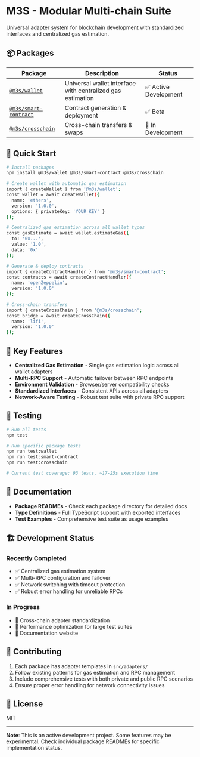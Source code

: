 # M3S - Modular Multi-chain Suite

Universal adapter system for blockchain development with standardized interfaces and centralized gas estimation.

## 📦 Packages

| Package | Description | Status |
|---------|-------------|---------|
| [`@m3s/wallet`](packages/wallet/) | Universal wallet interface with centralized gas estimation | ✅ Active Development |
| [`@m3s/smart-contract`](packages/smart-contract/) | Contract generation & deployment | ✅ Beta |
| [`@m3s/crosschain`](packages/crosschain/) | Cross-chain transfers & swaps | 🚧 In Development |


## 🚀 Quick Start

```bash
# Install packages
npm install @m3s/wallet @m3s/smart-contract @m3s/crosschain

# Create wallet with automatic gas estimation
import { createWallet } from '@m3s/wallet';
const wallet = await createWallet({
  name: 'ethers',
  version: '1.0.0',
  options: { privateKey: 'YOUR_KEY' }
});

# Centralized gas estimation across all wallet types
const gasEstimate = await wallet.estimateGas({
  to: '0x...',
  value: '1.0',
  data: '0x'
});

# Generate & deploy contracts
import { createContractHandler } from '@m3s/smart-contract';
const contracts = await createContractHandler({
  name: 'openZeppelin',
  version: '1.0.0'
});

# Cross-chain transfers
import { createCrossChain } from '@m3s/crosschain';
const bridge = await createCrossChain({
  name: 'lifi',
  version: '1.0.0'
});
```

## 🎯 Key Features

- **Centralized Gas Estimation** - Single gas estimation logic across all wallet adapters
- **Multi-RPC Support** - Automatic failover between RPC endpoints
- **Environment Validation** - Browser/server compatibility checks
- **Standardized Interfaces** - Consistent APIs across all adapters
- **Network-Aware Testing** - Robust test suite with private RPC support

## 🧪 Testing

```bash
# Run all tests
npm test

# Run specific package tests
npm run test:wallet
npm run test:smart-contract
npm run test:crosschain

# Current test coverage: 93 tests, ~17-25s execution time
```

## 📖 Documentation

- **Package READMEs** - Check each package directory for detailed docs
- **Type Definitions** - Full TypeScript support with exported interfaces
- **Test Examples** - Comprehensive test suite as usage examples

## 🏗️ Development Status

### Recently Completed
- ✅ Centralized gas estimation system
- ✅ Multi-RPC configuration and failover
- ✅ Network switching with timeout protection
- ✅ Robust error handling for unreliable RPCs

### In Progress
- 🚧 Cross-chain adapter standardization
- 🚧 Performance optimization for large test suites
- 🚧 Documentation website

## 🤝 Contributing

1. Each package has adapter templates in `src/adapters/`
2. Follow existing patterns for gas estimation and RPC management
3. Include comprehensive tests with both private and public RPC scenarios
4. Ensure proper error handling for network connectivity issues

## 📄 License

MIT

---

**Note**: This is an active development project. Some features may be experimental. 
Check individual package READMEs for specific implementation status.